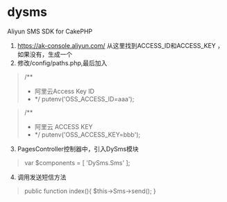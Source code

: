 # dysms
Aliyun SMS SDK for CakePHP

1. https://ak-console.aliyun.com/ 从这里找到ACCESS_ID和ACCESS_KEY ，如果没有，生成一个
2. 修改/config/paths.php,最后加入
> /**
>  * 阿里云Access Key ID
>  * */
> putenv('OSS_ACCESS_ID=aaa');

> /**
>  * 阿里云 ACCESS KEY
>  * */
> putenv('OSS_ACCESS_KEY=bbb');
3. PagesController控制器中，引入DySms模块
> var $components = [
>    'DySms.Sms'
>];
4. 调用发送短信方法
>public function index(){
>    $this->Sms->send();
>}
